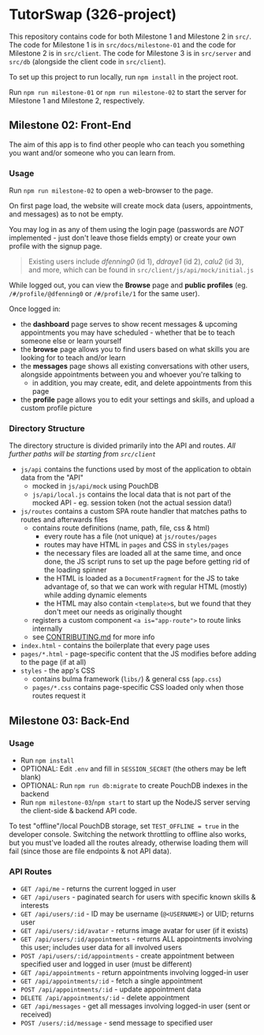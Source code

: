 # TutorSwap (326-project)

<!-- According to the end of Milestone 2, we need to:

> Include a README.md file in the root of the project repository detailing the **project structure**, **setup instructions**, and **documentation** necessary to _understand and navigate your application_.
> --- -->

This repository contains code for both Milestone 1 and Milestone 2 in `src/`. The code for Milestone 1 is in `src/docs/milestone-01` and the code for Milestone 2 is in `src/client`. The code for Milestone 3 is in `src/server` and `src/db` (alongside the client code in `src/client`).

To set up this project to run locally, run `npm install` in the project root.

Run `npm run milestone-01` or `npm run milestone-02` to start the server for Milestone 1 and Milestone 2, respectively.

## Milestone 02: Front-End

The aim of this app is to find other people who can teach you something you want and/or someone who you can learn from.

### Usage

Run `npm run milestone-02` to open a web-browser to the page.

On first page load, the website will create mock data (users, appointments, and messages) as to not be empty.

You may log in as any of them using the login page (passwords are _NOT_ implemented - just don't leave those fields empty) or create your own profile with the signup page.

> Existing users include _dfenning0_ (id 1), _ddraye1_ (id 2), _calu2_ (id 3), and more, which can be found in `src/client/js/api/mock/initial.js`

While logged out, you can view the **Browse** page and **public profiles** (eg. `/#/profile/@dfenning0` or `/#/profile/1` for the same user).

Once logged in:

- the **dashboard** page serves to show recent messages & upcoming appointments you may have scheduled - whether that be to teach someone else or learn yourself
- the **browse** page allows you to find users based on what skills you are looking for to teach and/or learn
- the **messages** page shows all existing conversations with other users, alongside appointments between you and whoever you're talking to
  - in addition, you may create, edit, and delete appointments from this page
- the **profile** page allows you to edit your settings and skills, and upload a custom profile picture

### Directory Structure

The directory structure is divided primarily into the API and routes. _All further paths will be starting from `src/client`_

- `js/api` contains the functions used by most of the application to obtain data from the "API"
  - mocked in `js/api/mock` using PouchDB
  - `js/api/local.js` contains the local data that is not part of the mocked API - eg. session token (not the actual session data!)
- `js/routes` contains a custom SPA route handler that matches paths to routes and afterwards files
  - contains route definitions (name, path, file, css & html)
    - every route has a file (not unique) at `js/routes/pages`
    - routes may have HTML in `pages` and CSS in `styles/pages`
    - the necessary files are loaded all at the same time, and once done, the JS script runs to set up the page before getting rid of the loading spinner
    - the HTML is loaded as a `DocumentFragment` for the JS to take advantage of, so that we can work with regular HTML (mostly) while adding dynamic elements
    - the HTML may also contain `<template>`s, but we found that they don't meet our needs as originally thought
  - registers a custom component `<a is="app-route">` to route links internally
  - see [CONTRIBUTING.md](./CONTRIBUTING.md) for more info
- `index.html` - contains the boilerplate that every page uses
- `pages/*.html` - page-specific content that the JS modifies before adding to the page (if at all)
- `styles` - the app's CSS
  - contains bulma framework (`libs/`) & general css (`app.css`)
  - `pages/*.css` contains page-specific CSS loaded only when those routes request it

## Milestone 03: Back-End

### Usage

- Run `npm install`
- OPTIONAL: Edit `.env` and fill in `SESSION_SECRET` (the others may be left blank)
- OPTIONAL: Run `npm run db:migrate` to create PouchDB indexes in the backend
- Run `npm milestone-03`/`npm start` to start up the NodeJS server serving the client-side & backend API code.

To test "offline"/local PouchDB storage, set `TEST_OFFLINE = true` in the developer console. Switching the network throttling to offline also works, but you must've loaded all the routes already, otherwise loading them will fail (since those are file endpoints & not API data).


### API Routes

- `GET /api/me` - returns the current logged in user
- `GET /api/users` - paginated search for users with specific known skills & interests
- `GET /api/users/:id` - ID may be username (`@<USERNAME>`) or UID; returns user
- `GET /api/users/:id/avatar` - returns image avatar for user (if it exists)
- `GET /api/users/:id/appointments` - returns ALL appointments involving this user; includes user data for all involved users
- `POST /api/users/:id/appointments` - create appointment between specified user and logged in user (must be different)
- `GET /api/appointments` - return appointments involving logged-in user
- `GET /api/appointments/:id` - fetch a single appointment
- `POST /api/appointments/:id` - update appointment data
- `DELETE /api/appointments/:id` - delete appointment
- `GET /api/messages` - get all messages involving logged-in user (sent or received)
- `POST /users/:id/message` - send message to specified user
